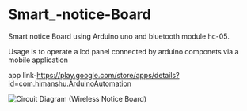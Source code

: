 # Smart_-notice-Board
Smart notice Board using Arduino uno and bluetooth module hc-05.

Usage is to operate a lcd panel connected by arduino componets via a mobile application

app link-https://play.google.com/store/apps/details?id=com.himanshu.ArduinoAutomation



![Circuit Diagram (Wireless Notice Board)](https://user-images.githubusercontent.com/91732706/207903628-3018f0bb-1f91-4667-a2f0-1b2f9edc4bb1.png)

